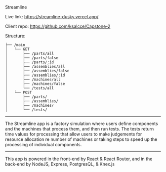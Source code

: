 Streamline

Live link: https://streamline-dusky.vercel.app/

Client repo: https://github.com/ksalcce/Capstone-2

Structure:
```.
├── /main
│   └── GET
│       ├── /parts/all
│       ├── /parts/false
│       ├── /parts/:id
│       ├── /assemblies/all
│       ├── /assemblies/false
│       ├── /assemblies/:id
│       ├── /machines/all
│       ├── /machines/false
│       └── /tests/all
│   └── POST
│       ├── /parts/
│       ├── /assemblies/
│       ├── /machines/
│       └── /tests/
```

_______________________________________

The Streamline app is a factory simulation where users define components and the machines that process them, and then run tests. The tests return time values for processing that allow users to make judgements for resource allocation re number of machines or taking steps to speed up the processing of individual components.

_______________________________________

This app is powered in the front-end by React & React Router, and in the back-end by NodeJS, Express, PostgresQL, & Knex.js
